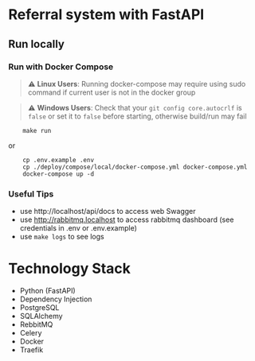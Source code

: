 # Referral system with FastAPI

## Run locally

### Run with Docker Compose

> :warning: **Linux Users**: Running docker-compose may require using sudo command if current user is not in the docker group

> :warning: **Windows Users**: Check that your `git config core.autocrlf` is `false` or set it to `false` before starting, otherwise build/run may fail

```shell script
	make run
```

or

```shell script
	cp .env.example .env
	cp ./deploy/compose/local/docker-compose.yml docker-compose.yml
	docker-compose up -d
```

### Useful Tips

- use http://localhost/api/docs to access web Swagger
- use http://rabbitmq.localhost to access rabbitmq dashboard (see credentials in .env or .env.example)
- use `make logs` to see logs

# Technology Stack

- Python (FastAPI)
- Dependency Injection
- PostgreSQL
- SQLAlchemy
- RebbitMQ
- Celery
- Docker
- Traefik